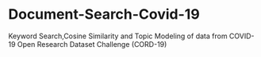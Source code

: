 # Document-Search-Covid-19
Keyword Search,Cosine Similarity and Topic Modeling of data from COVID-19 Open Research Dataset Challenge (CORD-19)
